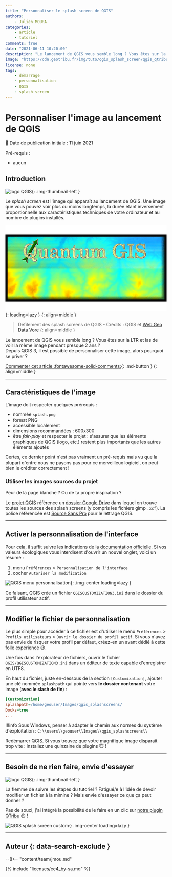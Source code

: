 ```yaml
---
title: "Personnaliser le splash screen de QGIS"
authors:
    - Julien MOURA
categories:
    - article
    - tutoriel
comments: true
date: "2021-06-11 10:20:00"
description: "Le lancement de QGIS vous semble long ? Vous êtes sur la LTR et las de voir la même image pendant 2 ans ? Voici comment personnaliser l'image au lancement de QGIS."
image: "https://cdn.geotribu.fr/img/tuto/qgis_splash_screen/qgis_qtribu_splash_screen_custom.png"
license: none
tags:
    - démarrage
    - personnalisation
    - QGIS
    - splash screen
---
```


# Personnaliser l'image au lancement de QGIS

:calendar: Date de publication initiale : 11 juin 2021

Pré-requis :

- aucun

## Introduction

![logo QGIS](https://cdn.geotribu.fr/img/logos-icones/logiciels_librairies/qgis.png){: .img-thumbnail-left }

Le *splash screen* est l'image qui apparaît au lancement de QGIS. Une image que vous pouvez voir plus ou moins longtemps, la durée étant inversement proportionnelle aux caractéristiques techniques de votre ordinateur et au nombre de plugins installés.

![splash screens QGIS](https://raw.githubusercontent.com/webgeodatavore/qgis-splash-screens-birthday/master/qgis-splash-screens-no-text.gif "Défilement des splash screens de QGIS - Crédits : QGIS et Web Geo Data Vore"){: loading=lazy }
{: align=middle }
> Défilement des splash screens de QGIS - Crédits : QGIS et [Web Geo Data Vore](https://github.com/webgeodatavore/qgis-splash-screens-birthday)
{: align=middle }

Le lancement de QGIS vous semble long ? Vous êtes sur la LTR et las de voir la même image pendant presque 2 ans ?  
Depuis QGIS 3, il est possible de personnaliser cette image, alors pourquoi se priver ?

[Commenter cet article :fontawesome-solid-comments:](#__comments){: .md-button }
{: align=middle }

----

## Caractéristiques de l'image

L'image doit respecter quelques prérequis :

- nommée `splash.png`
- format PNG
- accessible localement
- dimensions recommandées : 600x300
- être *fair-play* et respecter le projet : s'assurer que les éléments graphiques de QGIS (logo, etc.) restent plus importants que les autres éléments ajoutés

Certes, ce dernier point n'est pas vraiment un pré-requis mais vu que la plupart d'entre nous ne payons pas pour ce merveilleux logiciel, on peut bien le créditer correctement !

### Utiliser les images sources du projet

Peur de la page blanche ? Ou de ta propre inspiration ?  

Le [projet QGIS](https://github.com/qgis/QGIS/tree/master/images/splash/) référence un [dossier Google Drive](https://drive.google.com/drive/folders/0Bwc-5JFVTnfIMUwyLTU2cjI4MEU?usp=sharing) dans lequel on trouve toutes les sources des splash screens (y compris les fichiers gimp `.xcf`). La police référencée est [Source Sans Pro](https://fonts.google.com/specimen/Source+Sans+Pro?preview.text_type=custom) pour le lettrage QGIS.

----

## Activer la personnalisation de l'interface

Pour cela, il suffit suivre les indications de [la documentation officielle](https://docs.qgis.org/3.16/fr/docs/user_manual/introduction/qgis_configuration.html#customization). Si vos valeurs écologiques vous interdisent d'ouvrir un nouvel onglet, voici un résumé :

1. menu `Préférences` > `Personnalisation de l'interface`
2. cocher `Autoriser la modification`

![QGIS menu personnalisation](https://cdn.geotribu.fr/img/tuto/qgis_splash_screen/qgis_customization_ui_menu.png "QGIS - Menu personnalisation de l'interface"){: .img-center loading=lazy }

Ce faisant, QGIS crée un fichier `QGISCUSTOMIZATION3.ini` dans le dossier du profil utilisateur actif.

----

## Modifier le fichier de personnalisation

Le plus simple pour accéder à ce fichier est d'utiliser le menu `Préférences` > `Profils utilisateurs` > `Ouvrir le dossier du profil actif`. Si vous n'avez pas envie de risquer votre profil par défaut, créez-en un avant dédié à cette folle expérience :wink:.

Une fois dans l'explorateur de fichiers, ouvrir le fichier `QGIS/QGISCUSTOMIZATION3.ini` dans un éditeur de texte capable d'enregistrer en UTF8.

En haut du fichier, juste en-dessous de la section `[Customization]`, ajouter une clé nommée `splashpath` qui pointe vers **le dossier contenant** votre image (**avec le slash de fin**) :

```ini hl_lines="2"
[Customization]
splashpath=/home/geouser/Images/qgis_splashscreens/
Docks=true
...
```

!!!info
    Sous Windows, penser à adapter le chemin aux normes du système d'exploitation : `C:\\users\\geouser\\Images\\qgis_splashscreens\\`

Redémarrer QGIS. Si vous trouvez que votre magnifique image disparaît trop vite : installez une quinzaine de plugins :innocent: !

----

## Besoin de ne rien faire, envie d'essayer

![logo QGIS](https://cdn.geotribu.fr/img/geogames/globe_jeu_video_manette_200x200.png){: .img-thumbnail-left }

La flemme de suivre les étapes du tutoriel ? Fatigué/e à l'idée de devoir modifier un fichier à la mimine ?  Mais envie d'essayer ce que ça peut donner ?

Pas de souci, j'ai intégré la possibilité de le faire en un clic sur [notre plugin QTribu](https://geotribu.github.io/qtribu/installation.html) :wink: !

![QGIS splash screen custom](https://cdn.geotribu.fr/img/tuto/qgis_splash_screen/qgis_qtribu_splash_screen_custom.png "QGIS splash screen custom"){: .img-center loading=lazy }

----

## Auteur {: data-search-exclude }

--8<-- "content/team/jmou.md"

{% include "licenses/cc4_by-sa.md" %}
